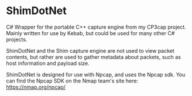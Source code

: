 # ShimDotNet
C# Wrapper for the portable C++ capture engine from my CP3cap project.
Mainly written for use by Kebab, but could be used for many other C# projects.

ShimDotNet and the Shim capture engine are not used to view packet contents, but
rather are used to gather metadata about packets, such as host information and
payload size.

ShimDotNet is designed for use with Npcap, and uses the Npcap sdk.
You can find the Npcap SDK on the Nmap team's site here: https://nmap.org/npcap/
